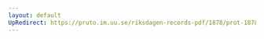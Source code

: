 ```yaml
---
layout: default
UpRedirect: https://pruto.im.uu.se/riksdagen-records-pdf/1878/prot-1878--ak--050/prot-1878--ak--050_043.pdf
---
```

